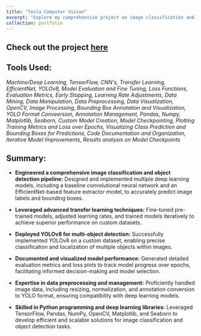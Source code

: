 ```yaml
---
title: "Tesla Computer Vision"
excerpt: "Explore my comprehensive project on image classification and object detection, featuring advanced model training with EfficientNet and YOLOv8 for accurate bounding box predictions."
collection: portfolio
---
```


## Check out the project [here]()
## Tools Used:
*Machine/Deep Learning, TensorFlow, CNN's, Transfer Learning, EfficientNet, YOLOv8, Model Evaluation and Fine Tuning, Loss Functions, Evaluation Metrics, Early Stopping, Learning Rate Adjustments, Data Mining, Data Manipulation, Data Preprocessing, Data Visualization, OpenCV, Image Processing, Bounding Box Annotation and Visualization, YOLO Format Conveersion, Annotation Management, Pandas, Numpy, Matplotlib, Seaborn, Custom Model Creation, Model Checkpointing, Plotting Training Metrics and Loss over Epochs, Visualizing Class Prediction and Bounding Boxes for Predictions, Code Documentation and Organization, Iterative Model Improvements, Results analysis on Model Checkpoints*
## Summary:
- **Engineered a comprehensive image classification and object detection pipeline:**
  Designed and implemented multiple deep learning models, including a baseline convolutional neural network and an EfficientNet-based feature extractor model, to accurately predict image labels and bounding boxes.
  
- **Leveraged advanced transfer learning techniques:**
  Fine-tuned pre-trained models, adjusted learning rates, and trained models iteratively to achieve superior performance on custom datasets.
  
- **Deployed YOLOv8 for multi-object detection:**
  Successfully implemented YOLOv8 on a custom dataset, enabling precise classification and localization of multiple objects within images.
  
- **Documented and visualized model performance:**
  Generated detailed evaluation metrics and loss plots to track model progress over epochs, facilitating informed decision-making and model selection.
  
- **Expertise in data preprocessing and management:**
Proficiently handled image data, including resizing, normalization, and annotation conversion to YOLO format, ensuring compatibility with deep learning models.

- **Skilled in Python programming and deep learning libraries:**
  Leveraged TensorFlow, Pandas, NumPy, OpenCV, Matplotlib, and Seaborn to develop efficient and scalable solutions for image classification and object detection tasks.
